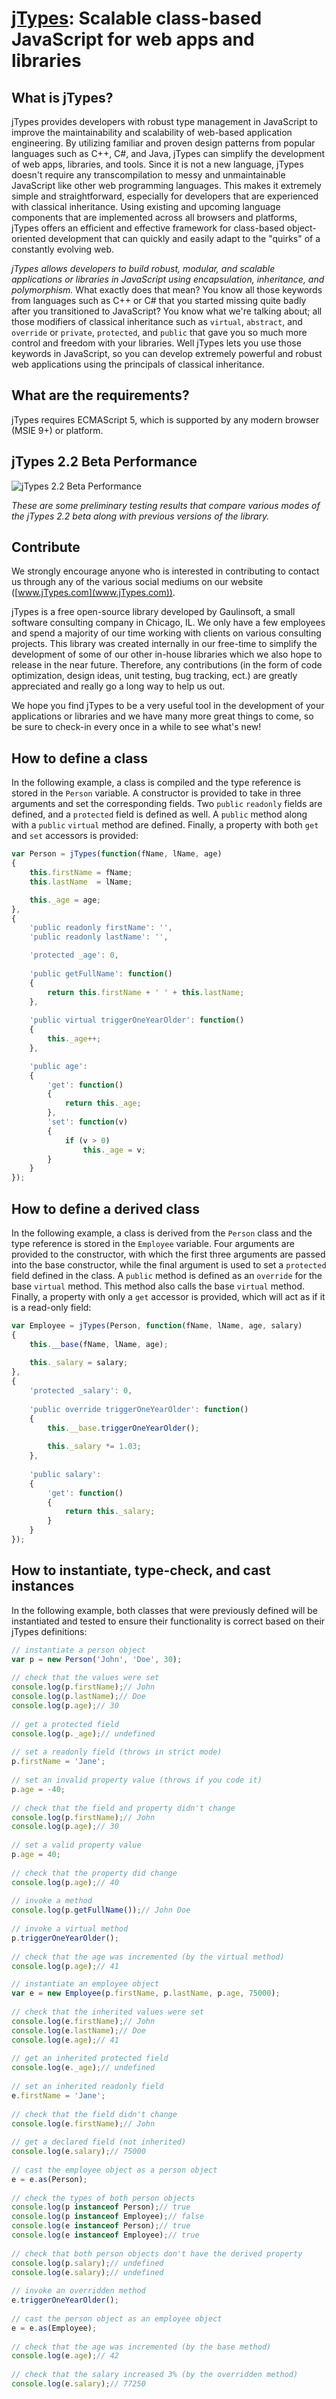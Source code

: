 # [jTypes](http://www.jTypes.com/): Scalable class-based JavaScript for web apps and libraries

## What is jTypes?

jTypes provides developers with robust type management in JavaScript to improve the maintainability and scalability of web-based application engineering. By utilizing familiar and proven design patterns from popular languages such as C++, C#, and Java, jTypes can simplify the development of web apps, libraries, and tools. Since it is not a new language, jTypes doesn't require any transcompilation to messy and unmaintainable JavaScript like other web programming languages. This makes it extremely simple and straightforward, especially for developers that are experienced with classical inheritance. Using existing and upcoming language components that are implemented across all browsers and platforms, jTypes offers an efficient and effective framework for class-based object-oriented development that can quickly and easily adapt to the "quirks" of a constantly evolving web.

<em>jTypes allows developers to build robust, modular, and scalable applications or libraries in JavaScript using encapsulation, inheritance, and polymorphism.</em> What exactly does that mean? You know all those keywords from languages such as C++ or C# that you started missing quite badly after you transitioned to JavaScript? You know what we're talking about; all those modifiers of classical inheritance such as `virtual`, `abstract`, and `override` or `private`, `protected`, and `public` that gave you so much more control and freedom with your libraries. Well jTypes lets you use those keywords in JavaScript, so you can develop extremely powerful and robust web applications using the principals of classical inheritance.


## What are the requirements?

jTypes requires ECMAScript 5, which is supported by any modern browser (MSIE 9+) or platform.

## jTypes 2.2 Beta Performance
  
![jTypes 2.2 Beta Performance](http://content.jtypes.com/2.2.0b577.png "jTypes 2.2 Beta Performance")
 
_These are some preliminary testing results that compare various modes of the jTypes 2.2 beta along with previous versions of the library._

## Contribute

We strongly encourage anyone who is interested in contributing to contact us through any of the various social mediums on our website ([www.jTypes.com](www.jTypes.com)).

jTypes is a free open-source library developed by Gaulinsoft, a small software consulting company in Chicago, IL. We only have a few employees and spend a majority of our time working with clients on various consulting projects. This library was created internally in our free-time to simplify the development of some of our other in-house libraries which we also hope to release in the near future. Therefore, any contributions (in the form of code optimization, design ideas, unit testing, bug tracking, ect.) are greatly appreciated and really go a long way to help us out.

We hope you find jTypes to be a very useful tool in the development of your applications or libraries and we have many more great things to come, so be sure to check-in every once in a while to see what's new!


## How to define a class

In the following example, a class is compiled and the type reference is stored in the `Person` variable. A constructor is provided to take in three arguments and set the corresponding fields. Two `public` `readonly` fields are defined, and a `protected` field is defined as well. A `public` method along with a `public` `virtual` method are defined. Finally, a property with both `get` and `set` accessors is provided:

```javascript
var Person = jTypes(function(fName, lName, age)
{
    this.firstName = fName;
    this.lastName  = lName;

    this._age = age;
},
{
    'public readonly firstName': '',
    'public readonly lastName': '',

    'protected _age': 0,
 
    'public getFullName': function()
    {
        return this.firstName + ' ' + this.lastName;
    },
 
    'public virtual triggerOneYearOlder': function()
    {
        this._age++;
    },

    'public age':
    {
        'get': function()
        {
            return this._age;
        },
        'set': function(v)
        {
            if (v > 0)
                this._age = v;
        }
    }
});
```

## How to define a derived class

In the following example, a class is derived from the `Person` class and the type reference is stored in the `Employee` variable. Four arguments are provided to the constructor, with which the first three arguments are passed into the base constructor, while the final argument is used to set a `protected` field defined in the class. A `public` method is defined as an `override` for the base `virtual` method. This method also calls the base `virtual` method. Finally, a property with only a `get` accessor is provided, which will act as if it is a read-only field:

```javascript
var Employee = jTypes(Person, function(fName, lName, age, salary)
{
    this.__base(fName, lName, age);
    
    this._salary = salary;
},
{
    'protected _salary': 0,
 
    'public override triggerOneYearOlder': function()
    {
        this.__base.triggerOneYearOlder();
 
        this._salary *= 1.03;
    },
 
    'public salary':
    {
        'get': function()
        {
            return this._salary;
        }
    }
});
```

## How to instantiate, type-check, and cast instances

In the following example, both classes that were previously defined will be instantiated and tested to ensure their functionality is correct based on their jTypes definitions:

```javascript
// instantiate a person object
var p = new Person('John', 'Doe', 30);
 
// check that the values were set
console.log(p.firstName);// John
console.log(p.lastName);// Doe
console.log(p.age);// 30
 
// get a protected field
console.log(p._age);// undefined
 
// set a readonly field (throws in strict mode)
p.firstName = 'Jane';
 
// set an invalid property value (throws if you code it)
p.age = -40;
 
// check that the field and property didn't change
console.log(p.firstName);// John
console.log(p.age);// 30
 
// set a valid property value
p.age = 40;
 
// check that the property did change
console.log(p.age);// 40
 
// invoke a method
console.log(p.getFullName());// John Doe
 
// invoke a virtual method
p.triggerOneYearOlder();
 
// check that the age was incremented (by the virtual method)
console.log(p.age);// 41

// instantiate an employee object
var e = new Employee(p.firstName, p.lastName, p.age, 75000);
 
// check that the inherited values were set
console.log(e.firstName);// John
console.log(e.lastName);// Doe
console.log(e.age);// 41
 
// get an inherited protected field
console.log(e._age);// undefined
 
// set an inherited readonly field
e.firstName = 'Jane';
 
// check that the field didn't change
console.log(e.firstName);// John
 
// get a declared field (not inherited)
console.log(e.salary);// 75000
 
// cast the employee object as a person object
e = e.as(Person);
 
// check the types of both person objects
console.log(p instanceof Person);// true
console.log(p instanceof Employee);// false
console.log(e instanceof Person);// true
console.log(e instanceof Employee);// true
 
// check that both person objects don't have the derived property
console.log(p.salary);// undefined
console.log(e.salary);// undefined
 
// invoke an overridden method
e.triggerOneYearOlder();
 
// cast the person object as an employee object
e = e.as(Employee);
 
// check that the age was incremented (by the base method)
console.log(e.age);// 42
 
// check that the salary increased 3% (by the overridden method)
console.log(e.salary);// 77250
```
